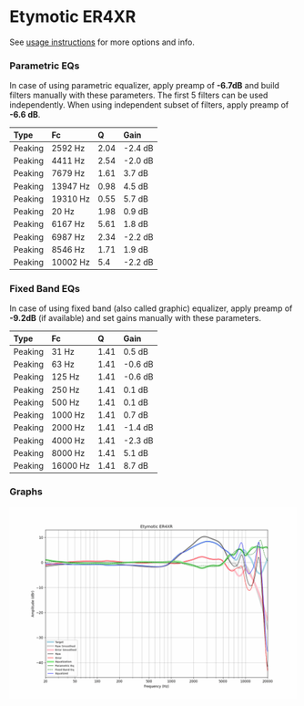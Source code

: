 # Etymotic ER4XR
See [usage instructions](https://github.com/jaakkopasanen/AutoEq#usage) for more options and info.

### Parametric EQs
In case of using parametric equalizer, apply preamp of **-6.7dB** and build filters manually
with these parameters. The first 5 filters can be used independently.
When using independent subset of filters, apply preamp of **-6.6 dB**.

| Type    | Fc       |    Q | Gain    |
|:--------|:---------|:-----|:--------|
| Peaking | 2592 Hz  | 2.04 | -2.4 dB |
| Peaking | 4411 Hz  | 2.54 | -2.0 dB |
| Peaking | 7679 Hz  | 1.61 | 3.7 dB  |
| Peaking | 13947 Hz | 0.98 | 4.5 dB  |
| Peaking | 19310 Hz | 0.55 | 5.7 dB  |
| Peaking | 20 Hz    | 1.98 | 0.9 dB  |
| Peaking | 6167 Hz  | 5.61 | 1.8 dB  |
| Peaking | 6987 Hz  | 2.34 | -2.2 dB |
| Peaking | 8546 Hz  | 1.71 | 1.9 dB  |
| Peaking | 10002 Hz | 5.4  | -2.2 dB |

### Fixed Band EQs
In case of using fixed band (also called graphic) equalizer, apply preamp of **-9.2dB**
(if available) and set gains manually with these parameters.

| Type    | Fc       |    Q | Gain    |
|:--------|:---------|:-----|:--------|
| Peaking | 31 Hz    | 1.41 | 0.5 dB  |
| Peaking | 63 Hz    | 1.41 | -0.6 dB |
| Peaking | 125 Hz   | 1.41 | -0.6 dB |
| Peaking | 250 Hz   | 1.41 | 0.1 dB  |
| Peaking | 500 Hz   | 1.41 | 0.1 dB  |
| Peaking | 1000 Hz  | 1.41 | 0.7 dB  |
| Peaking | 2000 Hz  | 1.41 | -1.4 dB |
| Peaking | 4000 Hz  | 1.41 | -2.3 dB |
| Peaking | 8000 Hz  | 1.41 | 5.1 dB  |
| Peaking | 16000 Hz | 1.41 | 8.7 dB  |

### Graphs
![](./Etymotic%20ER4XR.png)